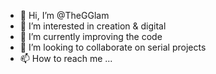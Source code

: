 - 👋 Hi, I’m @TheGGlam
- 👀 I’m interested in creation & digital
- 🌱 I’m currently improving the code
- 💞️ I’m looking to collaborate on serial projects
- 📫 How to reach me ...

<!---
TheGGlam/TheGGlam is a ✨ special ✨ repository because its `README.md` (this file) appears on your GitHub profile.
You can click the Preview link to take a look at your changes.
--->
